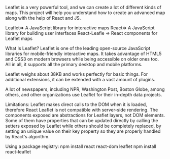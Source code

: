 Leaflet is a very powerful tool, and we can create a lot of different kinds of maps. This project will help you understand how to create an advanced map along with the help of React and  JS.

Leaflet=>
A JavaScript library for interactive maps
React=>
A JavaScript library for building user interfaces
React-Leafle =>
React components for Leaflet maps

What Is Leaflet?
 Leaflet is one of the leading open-source JavaScript libraries for mobile-friendly interactive maps. It takes advantage of HTML5 and CSS3 on modern browsers while being accessible on older ones too. All in all, it supports all the primary desktop and mobile platforms.

Leaflet weighs about 38KB and works perfectly for basic things. For additional extensions, it can be extended with a vast amount of plugins.

A lot of newspapers, including NPR, Washington Post, Boston Globe, among others, and other organizations use Leaflet for their in-depth data projects.

Limitations:
Leaflet makes direct calls to the DOM when it is loaded, therefore React Leaflet is not compatible with server-side rendering.
The components exposed are abstractions for Leaflet layers, not DOM elements. Some of them have properties that can be updated directly by calling the setters exposed by Leaflet while others should be completely replaced, by setting an unique value on their key property so they are properly handled by React's algorithm.

Using a package registry:
npm install react react-dom leaflet
npm install react-leaflet
